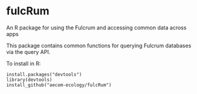 # fulcRum
An R package for using the Fulcrum and accessing common data across apps

This package contains common functions for querying Fulcrum databases via the query API.

To install in R:

```
install.packages("devtools")
library(devtools)
install_github("aecom-ecology/fulcRum")
```
